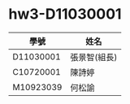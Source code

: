 # hw3-D11030001
| 學號       | 姓名         |
|------------|--------------|
| D11030001  | 張景智(組長) |
| C10720001  | 陳詩婷       |
| M10923039  | 何松諭       |
<br>

<br>
